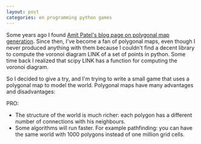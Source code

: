 ```yaml
---
layout: post
categories: en programming python games
---
```


Some years ago I found [Amit Patel's blog page on polygonal map generation](http://www-cs-students.stanford.edu/~amitp/game-programming/polygon-map-generation/).
Since then, I've become a fan of polygonal maps, even though I never produced anything with them because I couldn't find a decent library to compute
the voronoi diagram LINK of a set of points in python. Some time back I realized that scipy LINK has a function for computing the voronoi diagram.

So I decided to give a try, and I'm trying to write a small game that uses a polygonal map to model the world. Polygonal maps have many advantages
and disadvantages:

PRO:

 * The structure of the world is much richer: each polygon has a different number of connections with his neighbours.
 * Some algorithms will run faster. For example pathfinding: you can have the same world with 1000 polygons instead of one million
   grid cells.
